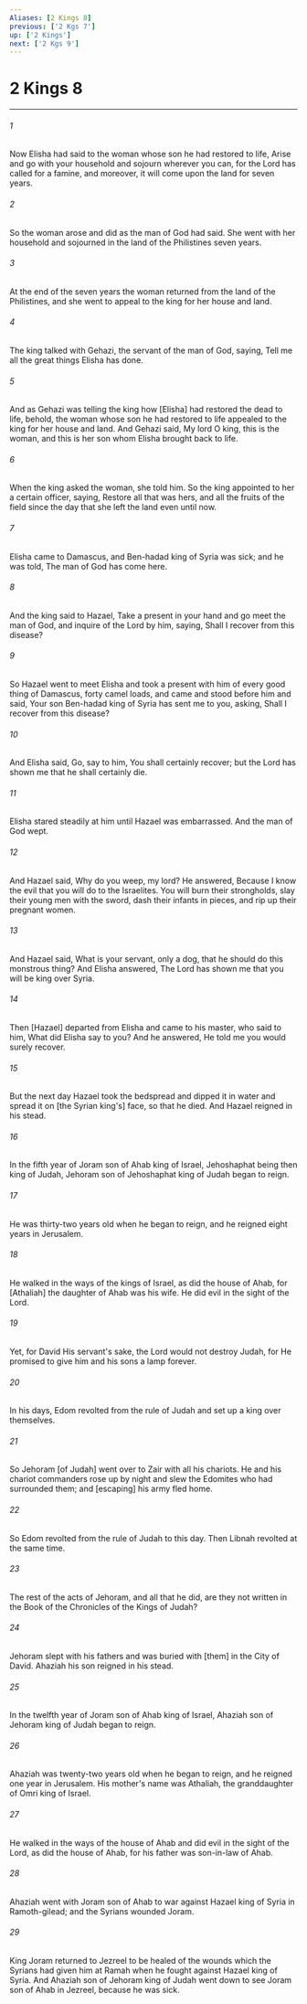 ```yaml
---
Aliases: [2 Kings 8]
previous: ['2 Kgs 7']
up: ['2 Kings']
next: ['2 Kgs 9']
---
```

# 2 Kings 8

***














###### 1 






Now Elisha had said to the woman whose son he had restored to life, Arise and go with your household and sojourn wherever you can, for the Lord has called for a famine, and moreover, it will come upon the land for seven years. 













###### 2 






So the woman arose and did as the man of God had said. She went with her household and sojourned in the land of the Philistines seven years. 













###### 3 






At the end of the seven years the woman returned from the land of the Philistines, and she went to appeal to the king for her house and land. 













###### 4 






The king talked with Gehazi, the servant of the man of God, saying, Tell me all the great things Elisha has done. 













###### 5 






And as Gehazi was telling the king how [Elisha] had restored the dead to life, behold, the woman whose son he had restored to life appealed to the king for her house and land. And Gehazi said, My lord O king, this is the woman, and this is her son whom Elisha brought back to life. 













###### 6 






When the king asked the woman, she told him. So the king appointed to her a certain officer, saying, Restore all that was hers, and all the fruits of the field since the day that she left the land even until now. 













###### 7 






Elisha came to Damascus, and Ben-hadad king of Syria was sick; and he was told, The man of God has come here. 













###### 8 






And the king said to Hazael, Take a present in your hand and go meet the man of God, and inquire of the Lord by him, saying, Shall I recover from this disease? 













###### 9 






So Hazael went to meet Elisha and took a present with him of every good thing of Damascus, forty camel loads, and came and stood before him and said, Your son Ben-hadad king of Syria has sent me to you, asking, Shall I recover from this disease? 













###### 10 






And Elisha said, Go, say to him, You shall certainly recover; but the Lord has shown me that he shall certainly die. 













###### 11 






Elisha stared steadily at him until Hazael was embarrassed. And the man of God wept. 













###### 12 






And Hazael said, Why do you weep, my lord? He answered, Because I know the evil that you will do to the Israelites. You will burn their strongholds, slay their young men with the sword, dash their infants in pieces, and rip up their pregnant women. 













###### 13 






And Hazael said, What is your servant, only a dog, that he should do this monstrous thing? And Elisha answered, The Lord has shown me that you will be king over Syria. 













###### 14 






Then [Hazael] departed from Elisha and came to his master, who said to him, What did Elisha say to you? And he answered, He told me you would surely recover. 













###### 15 






But the next day Hazael took the bedspread and dipped it in water and spread it on [the Syrian king's] face, so that he died. And Hazael reigned in his stead. 













###### 16 






In the fifth year of Joram son of Ahab king of Israel, Jehoshaphat being then king of Judah, Jehoram son of Jehoshaphat king of Judah began to reign. 













###### 17 






He was thirty-two years old when he began to reign, and he reigned eight years in Jerusalem. 













###### 18 






He walked in the ways of the kings of Israel, as did the house of Ahab, for [Athaliah] the daughter of Ahab was his wife. He did evil in the sight of the Lord. 













###### 19 






Yet, for David His servant's sake, the Lord would not destroy Judah, for He promised to give him and his sons a lamp forever. 













###### 20 






In his days, Edom revolted from the rule of Judah and set up a king over themselves. 













###### 21 






So Jehoram [of Judah] went over to Zair with all his chariots. He and his chariot commanders rose up by night and slew the Edomites who had surrounded them; and [escaping] his army fled home. 













###### 22 






So Edom revolted from the rule of Judah to this day. Then Libnah revolted at the same time. 













###### 23 






The rest of the acts of Jehoram, and all that he did, are they not written in the Book of the Chronicles of the Kings of Judah? 













###### 24 






Jehoram slept with his fathers and was buried with [them] in the City of David. Ahaziah his son reigned in his stead. 













###### 25 






In the twelfth year of Joram son of Ahab king of Israel, Ahaziah son of Jehoram king of Judah began to reign. 













###### 26 






Ahaziah was twenty-two years old when he began to reign, and he reigned one year in Jerusalem. His mother's name was Athaliah, the granddaughter of Omri king of Israel. 













###### 27 






He walked in the ways of the house of Ahab and did evil in the sight of the Lord, as did the house of Ahab, for his father was son-in-law of Ahab. 













###### 28 






Ahaziah went with Joram son of Ahab to war against Hazael king of Syria in Ramoth-gilead; and the Syrians wounded Joram. 













###### 29 






King Joram returned to Jezreel to be healed of the wounds which the Syrians had given him at Ramah when he fought against Hazael king of Syria. And Ahaziah son of Jehoram king of Judah went down to see Joram son of Ahab in Jezreel, because he was sick.

